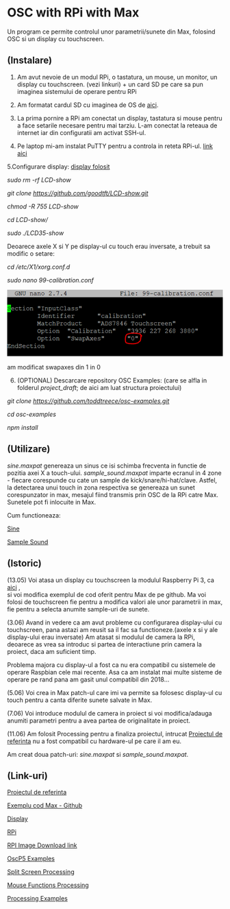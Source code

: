 # OSC with RPi with Max
Un program ce permite controlul unor parametrii/sunete din Max, 
folosind OSC si un display cu touchscreen.


## (Instalare)
1. Am avut nevoie de un modul RPi, o tastatura, un mouse, un monitor, un display cu touchscreen.
(vezi linkuri) + un card SD pe care sa pun imaginea sistemului de operare pentru RPi

2. Am formatat cardul SD cu imaginea de OS de [aici](https://pi.processing.org/download/).

3. La prima pornire a RPi am conectat un display, tastatura si mouse pentru a face setarile necesare
pentru mai tarziu. L-am conectat la reteaua de internet iar din configuratii am activat SSH-ul.

4. Pe laptop mi-am instalat PuTTY pentru a controla in  reteta RPi-ul. [link aici](https://www.raspberrypi.org/documentation/remote-access/ssh/windows.md)

5.Configurare display: [display folosit](http://www.lcdwiki.com/3.5inch_RPi_Display)

*sudo rm -rf LCD-show*

*git clone https://github.com/goodtft/LCD-show.git*

*chmod -R 755 LCD-show*

*cd LCD-show/*

*sudo ./LCD35-show*

Deoarece axele X si Y pe display-ul cu touch erau inversate, a trebuit sa modific o setare:

*cd /etc/X1/xorg.conf.d*

*sudo nano 99-calibration.conf*

![](assets/calibration.PNG)

am modificat swapaxes din 1 in 0


6. (OPTIONAL) Descarcare repository OSC Examples: (care se alfla in folderul *project_draft*;
de aici am luat structura proiectului)

*git clone https://github.com/toddtreece/osc-examples.git*

*cd osc-examples*

*npm install*

## (Utilizare)
*sine.maxpat* genereaza un sinus ce isi schimba frecventa in functie de pozitia axei X a touch-ului. 
*sample_sound.maxpat* imparte ecranul in 4 zone - fiecare corespunde cu cate un sample de kick/snare/hi-hat/clave. Astfel, la detectarea unui touch
in zona respectiva se genereaza un sunet corespunzator in max, mesajul fiind transmis prin OSC de la RPi
catre Max. Sunetele pot fi inlocuite in Max.

Cum functioneaza:

[Sine](https://www.youtube.com/watch?v=OIpXnWo-a6E)

[Sample Sound](https://www.youtube.com/watch?v=UqsUNnRw0OE)



## (Istoric)

(13.05) Voi atasa un display cu touchscreen la modulul Raspberry Pi 3, 
ca [aici](https://learn.adafruit.com/raspberry-pi-open-sound-control/overview) ,  
si voi modifica exemplul de cod oferit pentru Max de pe github. Ma voi folosi de 
touchscreen fie pentru a modifica valori ale unor parametrii in max, fie pentru a selecta
anumite sample-uri de sunete.

(3.06) Avand in vedere ca am avut probleme cu configurarea display-ului cu touchscreen,
pana astazi am reusit sa il fac sa functioneze.(axele x si y ale display-ului erau inversate)
Am atasat si modulul de camera la RPi, deoarece as vrea sa introduc si partea de interactiune 
prin camera la proiect, daca am suficient timp.

Problema majora cu display-ul a fost ca nu era compatibil cu sistemele de operare Raspbian cele mai recente.
Asa ca am instalat mai multe sisteme de operare pe rand pana am gasit unul compatibil din 2018...

(5.06) Voi crea in Max patch-ul care imi va permite sa folosesc display-ul cu touch pentru
a canta diferite sunete salvate in Max.

(7.06) Voi introduce modulul de camera in proiect si voi modifica/adauga anumiti parametri
pentru a avea partea de originalitate in proiect.

(11.06) Am folosit Processing pentru a finaliza proiectul, intrucat [Proiectul de referinta](https://learn.adafruit.com/raspberry-pi-open-sound-control/overview)
nu a fost compatibil cu hardware-ul pe care il am eu.

Am creat doua patch-uri: *sine.maxpat* si *sample_sound.maxpat*.   

## (Link-uri)
[Proiectul de referinta](https://learn.adafruit.com/raspberry-pi-open-sound-control/overview)

[Exemplu cod Max - Github](https://github.com/toddtreece/osc-examples/tree/master/max)

[Display](https://cleste.ro/touchscreen-lcd-3-5-raspberry-pi.html?utm_medium=GoogleAds&utm_campaign=ShoppingAds&utm_source=&gclid=CjwKCAjwnPOEBhA0EiwA609Redt0FJatNi1cETA4rIvLW_SqGVTzwSwQtlyhd4GbRK3dNmiwhXP7jBoCPN4QAvD_BwE)

[RPi](https://www.raspberrypi.org/products/raspberry-pi-3-model-b/)

[RPI Image Download link](https://pi.processing.org/download/)

[OscP5 Examples](http://www.sojamo.de/libraries/oscp5/)

[Split Screen Processing](https://forum.processing.org/one/topic/scale-divide-screen-into-four-areas.html)

[Mouse Functions Processing](https://processing.org/examples/mousefunctions.html)

[Processing Examples](https://processing.org/examples/)
